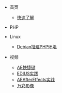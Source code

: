 * 首页
  * [快速了解](README)

* PHP

* Linux
  * [Debian搭建PHP环境](Linux/在Debian下安装ApacheMySQLPHP)

* 视频
  * [AE快捷键](Video/AE快捷键)
  * [EDIUS实践](Video/EDIUS实践)
  * [AEAfterEffects实践](Video/AEAfterEffects实践)
  * [万彩影像](Video/万彩影像大师送特别版会员)


